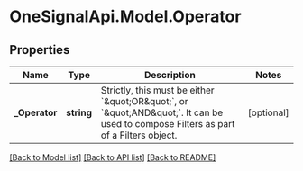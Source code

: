 # OneSignalApi.Model.Operator

## Properties

Name | Type | Description | Notes
------------ | ------------- | ------------- | -------------
**_Operator** | **string** | Strictly, this must be either &#x60;\&quot;OR\&quot;&#x60;, or &#x60;\&quot;AND\&quot;&#x60;.  It can be used to compose Filters as part of a Filters object. | [optional] 

[[Back to Model list]](../README.md#documentation-for-models) [[Back to API list]](../README.md#documentation-for-api-endpoints) [[Back to README]](../README.md)

